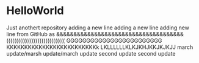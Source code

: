 # HelloWorld
Just anothert repository
adding a new line
adding a new line
adding new line from GitHub as &&&&&&&&&&&&&&&&&&&&&&&&&&&&&&&&&&&&&
((((((((((((((((((((((((((((((
GGGGGGGGGGGGGGGGGGGGGGGG
KKKKKKKKKKKKKKKKKKKKKKKKKk
LKLLLLLLKLKJKHJKKJKJKJJ
march update/marsh update/march update
second update second update
